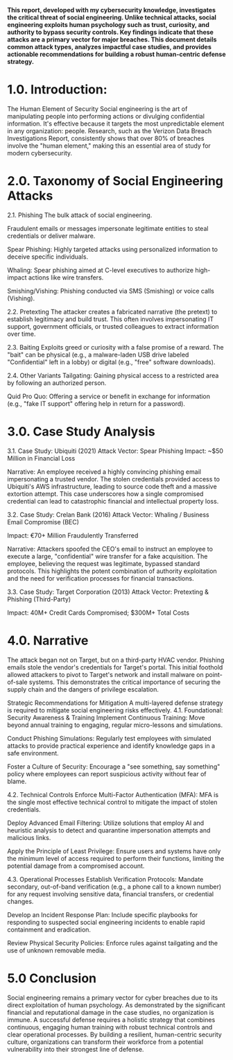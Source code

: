 **This report, developed with my cybersecurity knowledge, investigates the critical threat of social engineering. Unlike technical attacks, social engineering exploits human psychology such as trust, curiosity, and authority to bypass security controls. Key findings indicate that these attacks are a primary vector for major breaches. This document details common attack types, analyzes impactful case studies, and provides actionable recommendations for building a robust human-centric defense strategy.**

# 1.0. Introduction: 

The Human Element of Security Social engineering is the art of manipulating people into performing actions or divulging confidential information. It's effective because it targets the most unpredictable element in any organization: people. Research, such as the Verizon Data Breach Investigations Report, consistently shows that over 80% of breaches involve the "human element," making this an essential area of study for modern cybersecurity.

# 2.0. Taxonomy of Social Engineering Attacks 

2.1. Phishing The bulk attack of social engineering. 

Fraudulent emails or messages impersonate legitimate entities to steal credentials or deliver malware.

Spear Phishing: Highly targeted attacks using personalized information to deceive specific individuals.

Whaling: Spear phishing aimed at C-level executives to authorize high-impact actions like wire transfers.

Smishing/Vishing: Phishing conducted via SMS (Smishing) or voice calls (Vishing).

2.2. Pretexting The attacker creates a fabricated narrative (the pretext) to establish legitimacy and build trust. This often involves impersonating IT support, government officials, or trusted colleagues to extract information over time.

2.3. Baiting Exploits greed or curiosity with a false promise of a reward. The "bait" can be physical (e.g., a malware-laden USB drive labeled "Confidential" left in a lobby) or digital (e.g., "free" software downloads).

2.4. Other Variants Tailgating: Gaining physical access to a restricted area by following an authorized person.

Quid Pro Quo: Offering a service or benefit in exchange for information (e.g., "fake IT support" offering help in return for a password).

# 3.0. Case Study Analysis 

3.1. Case Study: Ubiquiti (2021) Attack Vector: Spear Phishing
Impact: ~$50 Million in Financial Loss

Narrative: An employee received a highly convincing phishing email impersonating a trusted vendor. The stolen credentials provided access to Ubiquiti's AWS infrastructure, leading to source code theft and a massive extortion attempt. This case underscores how a single compromised credential can lead to catastrophic financial and intellectual property loss.

3.2. Case Study: Crelan Bank (2016) Attack Vector: Whaling / Business Email Compromise (BEC)

Impact: €70+ Million Fraudulently Transferred

Narrative: Attackers spoofed the CEO's email to instruct an employee to execute a large, "confidential" wire transfer for a fake acquisition. The employee, believing the request was legitimate, bypassed standard protocols. This highlights the potent combination of authority exploitation and the need for verification processes for financial transactions.

3.3. Case Study: Target Corporation (2013) Attack Vector: Pretexting & Phishing (Third-Party)

Impact: 40M+ Credit Cards Compromised; $300M+ Total Costs

# 4.0. Narrative

The attack began not on Target, but on a third-party HVAC vendor. Phishing emails stole the vendor's credentials for Target's portal. This initial foothold allowed attackers to pivot to Target's network and install malware on point-of-sale systems. This demonstrates the critical importance of securing the supply chain and the dangers of privilege escalation.

Strategic Recommendations for Mitigation A multi-layered defense strategy is required to mitigate social engineering risks effectively.
4.1. Foundational: Security Awareness & Training Implement Continuous Training: Move beyond annual training to engaging, regular micro-lessons and simulations.

Conduct Phishing Simulations: Regularly test employees with simulated attacks to provide practical experience and identify knowledge gaps in a safe environment.

Foster a Culture of Security: Encourage a "see something, say something" policy where employees can report suspicious activity without fear of blame.

4.2. Technical Controls Enforce Multi-Factor Authentication (MFA): MFA is the single most effective technical control to mitigate the impact of stolen credentials.

Deploy Advanced Email Filtering: Utilize solutions that employ AI and heuristic analysis to detect and quarantine impersonation attempts and malicious links.

Apply the Principle of Least Privilege: Ensure users and systems have only the minimum level of access required to perform their functions, limiting the potential damage from a compromised account.

4.3. Operational Processes Establish Verification Protocols: Mandate secondary, out-of-band verification (e.g., a phone call to a known number) for any request involving sensitive data, financial transfers, or credential changes.

Develop an Incident Response Plan: Include specific playbooks for responding to suspected social engineering incidents to enable rapid containment and eradication.

Review Physical Security Policies: Enforce rules against tailgating and the use of unknown removable media.

# 5.0 Conclusion

Social engineering remains a primary vector for cyber breaches due to its direct exploitation of human psychology. As demonstrated by the significant financial and reputational damage in the case studies, no organization is immune. A successful defense requires a holistic strategy that combines continuous, engaging human training with robust technical controls and clear operational processes. By building a resilient, human-centric security culture, organizations can transform their workforce from a potential vulnerability into their strongest line of defense.
 

